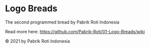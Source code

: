 # Logo Breads
The second programmed bread by Pabrik Roti Indonesia

Read more here: https://github.com/Pabrik-Roti/01-Logo-Breads/wiki

© 2021 by Pabrik Roti Indonesia
